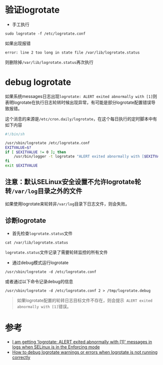 # 验证logrotate

* 手工执行

```
sudo logrotate -f /etc/logrotate.conf
```

如果出现报错

```
error: line 2 too long in state file /var/lib/logrotate.status
```

则删除掉`/var/lib/logrotate.status`再次执行

# debug logrotate

如果系统messages日志出现`logrotate: ALERT exited abnormally with [1]`则表明logrotate在执行日志轮转时候出现异常，有可能是部分logrotate配置错误导致报错。

这个消息的来源是`/etc/cron.daily/logrotate`，在这个每日执行的定时脚本中有如下内容

```bash
#!/bin/sh

/usr/sbin/logrotate /etc/logrotate.conf
EXITVALUE=$?
if [ $EXITVALUE != 0 ]; then
    /usr/bin/logger -t logrotate "ALERT exited abnormally with [$EXITVALUE]"
fi
exit $EXITVALUE
```

## 注意：默认SELinux安全设置不允许logrotate轮转`/var/log`目录之外的文件

如果使用logrotate来轮转非`/var/log`目录下日志文件，则会失败。

## 诊断logrotate

* 首先检查`logrotate.status`文件

```
cat /var/lib/logrotate.status
```

`logrotate.status`文件记录了需要轮转监控的所有文件

* 通过debug模式运行logrotate

```
/usr/sbin/logrotate -d /etc/logrotate.conf
```

或者通过以下命令记录debug的信息

```
/usr/sbin/logrotate -d /etc/logrotate.conf 2 > /tmp/logrotate.debug
```

> 如果logrotate配置的轮转日志目标文件不存在，则会提示` ALERT exited abnormally with [1]`错误。

# 参考

* [I am getting 'logrotate: ALERT exited abnormally with [1]' messages in logs when SELinux is in the Enforcing mode](https://access.redhat.com/solutions/39006)
* [How to debug logrotate warnings or errors when logrotate is not running correctly ](https://access.redhat.com/solutions/32831)
